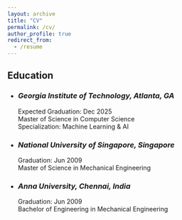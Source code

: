 ```yaml
---
layout: archive
title: "CV"
permalink: /cv/
author_profile: true
redirect_from:
  - /resume
---
```


## Education ##
- ### _Georgia Institute of Technology, Atlanta, GA_ ### 
  Expected Graduation: Dec 2025  
  Master of Science in Computer Science  
  Specialization: Machine Learning & AI  

- ### _National University of Singapore, Singapore_ ###  
  Graduation: Jun 2009  
  Master of Science in Mechanical Engineering  

- ### _Anna University, Chennai, India_ ###  
  Graduation: Jun 2009  
  Bachelor of Engineering in Mechanical Engineering  
  
